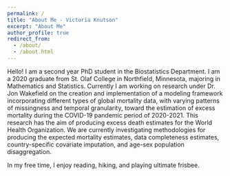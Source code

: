 ```yaml
---
permalink: /
title: "About Me - Victoria Knutson"
excerpt: "About Me"
author_profile: true
redirect_from: 
  - /about/
  - /about.html
---
```


Hello! I am a second year PhD student in the Biostatistics Department. I am a 2020 graduate from St. Olaf College in Northfield, Minnesota, majoring in Mathematics and Statistics. Currently I am working on research under Dr. Jon Wakefield on the creation and implementation of a modeling framework incorporating different types of global mortality data, with varying patterns of missingness and temporal granularity, toward the estimation of excess mortality during the COVID-19 pandemic period of 2020-2021. This research has the aim of producing excess death estimates for the World Health Organization. We are currently investigating methodologies for producing the expected mortality estimates, data completeness estimates, country-specific covariate imputation, and age-sex population disaggregation.

In my free time, I enjoy reading, hiking, and playing ultimate frisbee.
